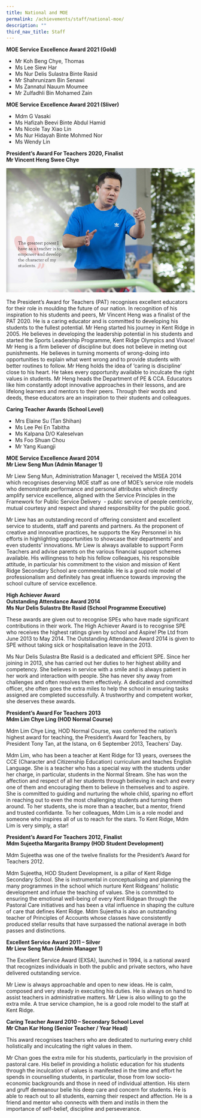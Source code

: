 ```yaml
---
title: National and MOE
permalink: /achievements/staff/national-moe/
description: ""
third_nav_title: Staff
---
```

**MOE Service Excellence Award 2021 (Gold)**

*   Mr Koh Beng Chye, Thomas
*   Ms Lee Siew Har
*   Ms Nur Delis Sulastra Binte Rasid
*   Mr Shahrunizam Bin Senawi
*   Ms Zannatul Nauum Moumee
*   Mr Zulfadhli Bin Mohamed Zain

**MOE Service Excellence Award 2021 (Sliver)**

*   Mdm G Vasaki
*   Ms Hafizah Beevi Binte Abdul Hamid
*   Ms Nicole Tay Xiao Lin
*   Ms Nur Hidayah Binte Mohmed Nor
*   Ms Wendy Lin

**President’s Award For Teachers 2020, Finalist  
Mr Vincent Heng Swee Chye**

![Mr Vincent Heng Swee Chye](/images/PAT-20201.png)

The President’s Award for Teachers (PAT) recognises excellent educators for their role in moulding the future of our nation. In recognition of his inspiration to his students and peers, Mr Vincent Heng was a finalist of the PAT 2020. He is a caring educator and is committed to developing his students to the fullest potential. Mr Heng started his journey in Kent Ridge in 2005. He believes in developing the leadership potential in his students and started the Sports Leadership Programme, Kent Ridge Olympics and Vivace! Mr Heng is a firm believer of discipline but does not believe in meting out punishments. He believes in turning moments of wrong-doing into opportunities to explain what went wrong and to provide students with better routines to follow. Mr Heng holds the idea of ‘caring is discipline’ close to his heart. He takes every opportunity available to inculcate the right values in students. Mr Heng heads the Department of PE & CCA. Educators like him constantly adopt innovative approaches in their lessons, and are lifelong learners and mentors to their peers. Through their words and deeds, these educators are an inspiration to their students and colleagues.

**Caring Teacher Awards (School Level)**

*   Mrs Elaine Su (Tan Shihan)
*   Ms Lee Pei En Tabitha
*   Ms Kalpana D/O Kaleselvan
*   Ms Foo Shuan Chou
*   Mr Yang Kuangji

**MOE Service Excellence Award 2014  
Mr Liew Seng Mun (Admin Manager 1)**

Mr Liew Seng Mun, Administration Manager 1, received the MSEA 2014 which recognises deserving MOE staff as one of MOE’s service role models who demonstrate performance and personal attributes which directly amplify service excellence, aligned with the Service Principles in the Framework for Public Service Delivery  - public service of people centricity, mutual courtesy and respect and shared responsibility for the public good.

Mr Liew has an outstanding record of offering consistent and excellent service to students, staff and parents and partners. As the proponent of creative and innovative practices, he supports the Key Personnel in his efforts in highlighting opportunities to showcase their departments’ and even students’ innovations. Mr Liew is always available to support Form Teachers and advise parents on the various financial support schemes available. His willingness to help his fellow colleagues, his responsible attitude, in particular his commitment to the vision and mission of Kent Ridge Secondary School are commendable. He is a good role model of professionalism and definitely has great influence towards improving the school culture of service excellence.

**High Achiever Award  
Outstanding Attendance Award 2014  
Ms Nur Delis Sulastra Bte Rasid (School Programme Executive)**

These awards are given out to recognise SPEs who have made significant contributions in their work. The High Achiever Award is to recognise SPE who receives the highest ratings given by school and Aspire! Pte Ltd from June 2013 to May 2014. The Outstanding Attendance Award 2014 is given to SPE without taking sick or hospitalisation leave in the 2013.

Ms Nur Delis Sulastra Bte Rasid is a dedicated and efficient SPE. Since her joining in 2013, she has carried out her duties to her highest ability and competency. She believes in service with a smile and is always patient in her work and interaction with people. She has never shy away from challenges and often resolves them effectively. A dedicated and committed officer, she often goes the extra miles to help the school in ensuring tasks assigned are completed successfully. A trustworthy and competent worker, she deserves these awards.

**President’s Award For Teachers 2013  
Mdm Lim Chye Ling (HOD Normal Course)**

Mdm Lim Chye Ling, HOD Normal Course, was conferred the nation’s highest award for teaching, the President’s Award for Teachers, by President Tony Tan, at the Istana, on 6 September 2013, Teachers’ Day.

Mdm Lim, who has been a teacher at Kent Ridge for 13 years, oversees the CCE (Character and Citizenship Education) curriculum and teaches English Language. She is a teacher who has a special way with the students under her charge, in particular, students in the Normal Stream. She has won the affection and respect of all her students through believing in each and every one of them and encouraging them to believe in themselves and to aspire. She is committed to guiding and nurturing the whole child, sparing no effort in reaching out to even the most challenging students and turning them around. To her students, she is more than a teacher, but a mentor, friend and trusted confidante. To her colleagues, Mdm Lim is a role model and someone who inspires all of us to reach for the stars. To Kent Ridge, Mdm Lim is very simply, a star!

**President’s Award For Teachers 2012, Finalist  
Mdm Sujeetha Margarita Brampy (HOD Student Development)**

Mdm Sujeetha was one of the twelve finalists for the President’s Award for Teachers 2012.

Mdm Sujeetha, HOD Student Development, is a pillar of Kent Ridge Secondary School. She is instrumental in conceptualising and planning the many programmes in the school which nurture Kent Ridgeans’ holistic development and infuse the teaching of values. She is committed to ensuring the emotional well-being of every Kent Ridgean through the Pastoral Care initiatives and has been a vital influence in shaping the culture of care that defines Kent Ridge. Mdm Sujeetha is also an outstanding teacher of Principles of Accounts whose classes have consistently produced stellar results that have surpassed the national average in both passes and distinctions.

**Excellent Service Award 2011 – Silver  
Mr Liew Seng Mun (Admin Manager 1)**

The Excellent Service Award (EXSA), launched in 1994, is a national award that recognizes individuals in both the public and private sectors, who have delivered outstanding service.

Mr Liew is always approachable and open to new ideas. He is calm, composed and very steady in executing his duties. He is always on hand to assist teachers in administrative matters. Mr Liew is also willing to go the extra mile. A true service champion, he is a good role model to the staff at Kent Ridge.

**Caring Teacher Award 2010 – Secondary School Level  
Mr Chan Kar Hong (Senior Teacher / Year Head)**

This award recognises teachers who are dedicated to nurturing every child holistically and inculcating the right values in them.

Mr Chan goes the extra mile for his students, particularly in the provision of pastoral care. His belief in providing a holistic education for his students through the inculcation of values is manifested in the time and effort he spends in counselling students, in particular, those from low socio-economic backgrounds and those in need of individual attention. His stern and gruff demeanour belie his deep care and concern for students. He is able to reach out to all students, earning their respect and affection. He is a friend and mentor who connects with them and instils in them the importance of self-belief, discipline and perseverance.